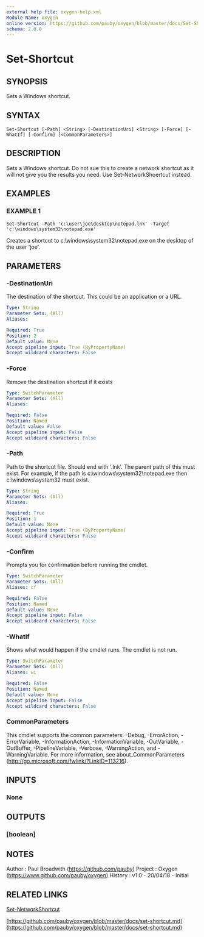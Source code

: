 ```yaml
---
external help file: oxygen-help.xml
Module Name: oxygen
online version: https://github.com/pauby/oxygen/blob/master/docs/Set-Shortcut.md
schema: 2.0.0
---
```


# Set-Shortcut

## SYNOPSIS
Sets a Windows shortcut.

## SYNTAX

```
Set-Shortcut [-Path] <String> [-DestinationUri] <String> [-Force] [-WhatIf] [-Confirm] [<CommonParameters>]
```

## DESCRIPTION
Sets a Windows shortcut.
Do not sue this to create a network shortcut as
it will not give you the results you need.
Use Set-NetworkShoertcut
instead.

## EXAMPLES

### EXAMPLE 1
```
Set-Shortcut -Path 'c:\user\joe\desktop\notepad.lnk' -Target 'c:\windows\system32\notepad.exe'
```

Creates a shortcut to c:\windows\system32\notepad.exe on the desktop of the user 'joe'.

## PARAMETERS

### -DestinationUri
The destination of the shortcut.
This could be an application or a URL.

```yaml
Type: String
Parameter Sets: (All)
Aliases:

Required: True
Position: 2
Default value: None
Accept pipeline input: True (ByPropertyName)
Accept wildcard characters: False
```

### -Force
Remove the destination shortcut if it exists

```yaml
Type: SwitchParameter
Parameter Sets: (All)
Aliases:

Required: False
Position: Named
Default value: False
Accept pipeline input: False
Accept wildcard characters: False
```

### -Path
Path to the shortcut file.
Should end with '.lnk'.
The parent path of this must exist.
For example, if the path is c:\windows\system32\notepad.exe then c:\windows\system32 must exist.

```yaml
Type: String
Parameter Sets: (All)
Aliases:

Required: True
Position: 1
Default value: None
Accept pipeline input: True (ByPropertyName)
Accept wildcard characters: False
```

### -Confirm
Prompts you for confirmation before running the cmdlet.

```yaml
Type: SwitchParameter
Parameter Sets: (All)
Aliases: cf

Required: False
Position: Named
Default value: None
Accept pipeline input: False
Accept wildcard characters: False
```

### -WhatIf
Shows what would happen if the cmdlet runs.
The cmdlet is not run.

```yaml
Type: SwitchParameter
Parameter Sets: (All)
Aliases: wi

Required: False
Position: Named
Default value: None
Accept pipeline input: False
Accept wildcard characters: False
```

### CommonParameters
This cmdlet supports the common parameters: -Debug, -ErrorAction, -ErrorVariable, -InformationAction, -InformationVariable, -OutVariable, -OutBuffer, -PipelineVariable, -Verbose, -WarningAction, and -WarningVariable.
For more information, see about_CommonParameters (http://go.microsoft.com/fwlink/?LinkID=113216).

## INPUTS

### None

## OUTPUTS

### [boolean]

## NOTES
Author  : Paul Broadwith (https://github.com/pauby)
Project : Oxygen (https://www.github.com/pauby/oxygen)
History : v1.0 - 20/04/18 - Initial

## RELATED LINKS

[Set-NetworkShortcut]()

[https://github.com/pauby/oxygen/blob/master/docs/set-shortcut.md](https://github.com/pauby/oxygen/blob/master/docs/set-shortcut.md)

